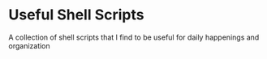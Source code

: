 # Useful Shell Scripts

A collection of shell scripts that I find to be useful for daily happenings and organization
